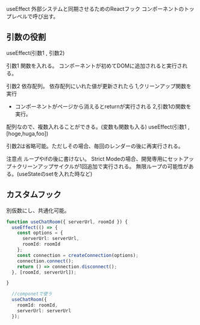 useEffect 
外部システムと同期させるためのReactフック
コンポーネントのトップレベルで呼び出す。


## 引数の役割

useEffect(引数1 , 引数2)

引数1
関数を入れる。
コンポーネントが初めてDOMに追加されると実行される。

引数2
依存配列。
依存配列にいれた値が更新されたら
1,クリーンアップ関数を実行
  - コンポーネントがページから消えるとreturnが実行される
2,引数1の関数を実行。

配列なので、複数入れることができる。(変数も関数も入る)
useEffect(引数1 , [hoge,huga,foo])

引数2は省略可能。ただしその場合、毎回のレンダーの後に再実行される。

注意点
ループやifの後に書けない。
Strict Modeの場合、開発専用にセットアップ＋クリーンアップサイクルが1回追加で実行される。
無限ループの可能性がある。(useStateのsetを入れた時など)

## カスタムフック

別仮数にし、共通化可能。

```ts
function useChatRoom({ serverUrl, roomId }) {
  useEffect(() => {
    const options = {
      serverUrl: serverUrl,
      roomId: roomId
    };
    const connection = createConnection(options);
    connection.connect();
    return () => connection.disconnect();
  }, [roomId, serverUrl]);

}

  //componetで使う
  useChatRoom({
    roomId: roomId,
    serverUrl: serverUrl
  });
```
